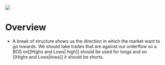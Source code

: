 ![](https://i.imgur.com/lsoK00k.png)

# Overview
- A break of structure shows us the direction in which the market want to go towards. We should take trades that are against our orderflow so a BOS on[[Highs and Lows| high]] should be used for longs and on [[Highs and Lows|lows]] it should be shorts.